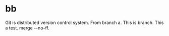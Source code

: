 # bb
Git is distributed version control system.
From branch a.
This is branch.
This a test.
merge --no-ff.
